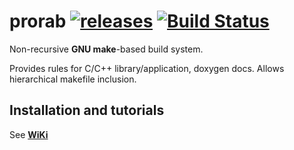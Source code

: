 # prorab [![releases](https://img.shields.io/github/tag/igagis/prorab.svg)](https://github.com/igagis/prorab/releases) [![Build Status](https://travis-ci.org/igagis/prorab.svg?branch=master)](https://travis-ci.org/igagis/prorab)

Non-recursive **GNU make**-based build system.

Provides rules for C/C++ library/application, doxygen docs. Allows hierarchical makefile inclusion.

## Installation and tutorials

See **[WiKi](wiki/HomePage.md)**
